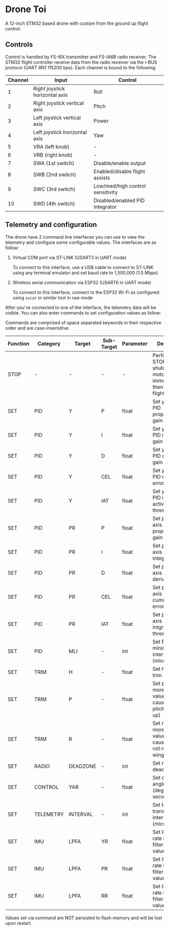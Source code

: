 # Drone Toi

A 12-inch STM32 based drone with custom from the ground up flight control.

## Controls

Control is handled by FS-I6X transmitter and FS-IA6B radio receiver. The STM32 flight controller receive data from the radio receiver via the i-BUS protocol (UART 8N1 115200 bps). Each channel is bound to the following:

| Channel | Input                          | Control                          |
| ------- | ------------------------------ | -------------------------------- |
| 1       | Right joystick horizontal axis | Roll                             |
| 2       | Right joystick vertical axis   | Pitch                            |
| 3       | Left joystick vertical axis    | Power                            |
| 4       | Left joystick horizontal axis  | Yaw                              |
| 5       | VRA (left knob)                | -                                |
| 6       | VRB (right knob)               | -                                |
| 7       | SWA (1st switch)               | Disable/enable output            |
| 8       | SWB (2nd switch)               | Enabled/disable flight assists   |
| 9       | SWC (3rd switch)               | Low/med/high control sensitivity |
| 10      | SWD (4th switch)               | Disabled/enabled PID integrator  |

## Telemetry and configuration

The drone have 2 command line interfaces you can use to view the telemetry and configure some configurable values. The interfaces are as follow:

1. Virtual COM port via ST-LINK (USART3 in UART mode)

   To connect to this interface, use a USB cable to connect to ST-LINK using any terminal emulator and set baud rate to 1,500,000 (1.5 Mbps)

2. Wireless serial communication via ESP32 (USART6 in UART mode)

   To connect to this interface, connect to the ESP32 Wi-Fi as configured using `socat` or similar tool in raw mode

After you've connected to one of the interface, the telemetry data will be visible. You can also enter commands to set configuration values as follow:

Commands are comprised of space separated keywords in their respective order and are case-insensitive.

| Function | Category  | Target   | Sub-Target | Parameter | Description                                                                          |
| -------- | --------- | -------- | ---------- | --------- | ------------------------------------------------------------------------------------ |
| STOP     | -         | -        | -          | -         | Perform E-STOP, shutdown all motors immediately then shutdown flight controller      |
| SET      | PID       | Y        | P          | float     | Set yaw axis PID proportional gain                                                   |
| SET      | PID       | Y        | I          | float     | Set yaw axis PID integral gain                                                       |
| SET      | PID       | Y        | D          | float     | Set yaw axis PID derivative gain                                                     |
| SET      | PID       | Y        | CEL        | float     | Set yaw axis PID cumulative error limit                                              |
| SET      | PID       | Y        | IAT        | float     | Set yaw axis PID intgrator active threshold                                          |
| SET      | PID       | PR       | P          | float     | Set pitch/roll axis PID proportional gain                                            |
| SET      | PID       | PR       | I          | float     | Set pitch/roll axis PID integral gain                                                |
| SET      | PID       | PR       | D          | float     | Set pitch/roll axis PID derivative gain                                              |
| SET      | PID       | PR       | CEL        | float     | Set pitch/roll axis PID cumulative error limit                                       |
| SET      | PID       | PR       | IAT        | float     | Set pitch/roll axis PID intgrator active threshold                                   |
| SET      | PID       | MLI      | -          | int       | Set PID minimum loop interval (microseconds)                                         |
| SET      | TRIM      | H        | -          | float     | Set heading trim                                                                     |
| SET      | TRIM      | P        | -          | float     | Set pitch trim, more positive values will cause drone to pitch up (nose up)          |
| SET      | TRIM      | R        | -          | float     | Set roll trim, more positive values will cause drone to roll right (right wing down) |
| SET      | RADIO     | DEADZONE | -          | int       | Set radio deadzone                                                                   |
| SET      | CONTROL   | YAR      | -          | float     | Set control yaw angle rate (degrees / second)                                        |
| SET      | TELEMETRY | INTERVAL | -          | int       | Set telemetry transmission interval (microseconds)                                   |
| SET      | IMU       | LPFA     | YR         | float     | Set IMU yaw rate low-pass filter alpha value                                         |
| SET      | IMU       | LPFA     | PR         | float     | Set IMU pitch rate low-pass filter alpha value                                       |
| SET      | IMU       | LPFA     | RR         | float     | Set IMU roll rate low-pass filter alpha value                                        |

Values set via command are NOT persisted to flash memory and will be lost upon restart.
